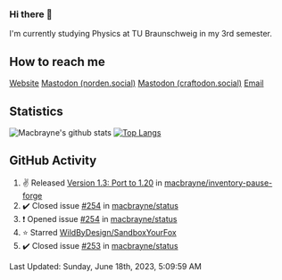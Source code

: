 ### Hi there 👋
I'm currently studying Physics at TU Braunschweig in my 3rd semester.

## How to reach me
[Website](https://florentin-schleuss.de)
<a rel="me" href="https://norden.social/@florentin">Mastodon (norden.social)</a>
<a rel="me" href="https://craftodon.social/@frodolon">Mastodon (craftodon.social)</a>
[Email](mailto:hello@macbrayne.de)

## Statistics
![Macbrayne's github stats](https://github-readme-stats.vercel.app/api?username=macbrayne&count_private=true&show_icons=true&hide_rank=true&custom_title=macbrayne's%20GitHub%20Stats)
[![Top Langs](https://github-readme-stats.vercel.app/api/top-langs/?username=macbrayne&exclude_repo=liftron&layout=compact)](https://github.com/anuraghazra/github-readme-stats)
## GitHub Activity

<!--RECENT_ACTIVITY:start-->
1. ✌️ Released [Version 1.3: Port to 1.20](https://github.com/macbrayne/inventory-pause-forge/releases/tag/v1.3) in [macbrayne/inventory-pause-forge](https://github.com/macbrayne/inventory-pause-forge)
2. ✔️ Closed issue [#254](https://github.com/macbrayne/status/issues/254) in [macbrayne/status](https://github.com/macbrayne/status)
3. ❗️ Opened issue [#254](https://github.com/macbrayne/status/issues/254) in [macbrayne/status](https://github.com/macbrayne/status)
4. ⭐ Starred [WildByDesign/SandboxYourFox](https://github.com/WildByDesign/SandboxYourFox)
5. ✔️ Closed issue [#253](https://github.com/macbrayne/status/issues/253) in [macbrayne/status](https://github.com/macbrayne/status)
<!--RECENT_ACTIVITY:end-->

<!--RECENT_ACTIVITY:last_update-->
Last Updated: Sunday, June 18th, 2023, 5:09:59 AM
<!--RECENT_ACTIVITY:last_update_end-->


<!--
**macbrayne/macbrayne** is a ✨ _special_ ✨ repository because its `README.md` (this file) appears on your GitHub profile.

Here are some ideas to get you started:

- 🔭 I’m currently working on ...
- 🌱 I’m currently learning ...
- 👯 I’m looking to collaborate on ...
- 🤔 I’m looking for help with ...
- 💬 Ask me about ...
- 📫 How to reach me: ...
- 😄 Pronouns: ...
- ⚡ Fun fact: ...
-->
